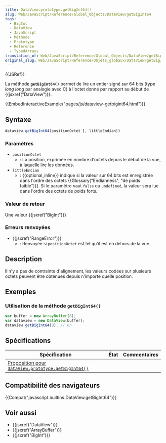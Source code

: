 ```yaml
---
title: DataView.prototype.getBigInt64()
slug: Web/JavaScript/Reference/Global_Objects/DataView/getBigInt64
tags:
  - BigInt
  - DataView
  - JavaScript
  - Méthode
  - Prototype
  - Reference
  - TypedArrays
translation_of: Web/JavaScript/Reference/Global_Objects/DataView/getBigInt64
original_slug: Web/JavaScript/Reference/Objets_globaux/DataView/getBigInt64
---
```

{{JSRef}}

La méthode **`getBigInt64()`** permet de lire un entier signé sur 64 bits (type _long long_ par analogie avec C) à l'octet donné par rapport au début de {{jsxref("DataView")}}.

{{EmbedInteractiveExample("pages/js/dataview-getbigint64.html")}}

## Syntaxe

```js
dataview.getBigInt64(positionOctet [, littleEndian])
```

### Paramètres

- `positionOctet`
  - : La position, exprimée en nombre d'octets depuis le début de la vue, à laquelle lire les données.
- `littleEndian`
  - : {{optional_inline}} indique si la valeur sur 64 bits est enregistrée dans l'ordre des octets {{Glossary("Endianness", "de poids faible")}}. Si le paramètre vaut `false` ou `undefined`, la valeur sera lue dans l'ordre des octets de poids forts.

### Valeur de retour

Une valeur {{jsxref("BigInt")}}

### Erreurs renvoyées

- {{jsxref("RangeError")}}
  - : Renvoyée si `positionOctet` est tel qu'il est en dehors de la vue.

## Description

Il n'y a pas de contrainte d'alignement, les valeurs codées sur plusieurs octets peuvent être obtenues depuis n'importe quelle position.

## Exemples

### Utilisation de la méthode `getBigInt64()`

```js
var buffer = new ArrayBuffer(8);
var dataview = new DataView(buffer);
dataview.getBigInt64(0); // 0n
```

## Spécifications

| Spécification                                                                                                                     | État | Commentaires |
| --------------------------------------------------------------------------------------------------------------------------------- | ---- | ------------ |
| [Proposition pour `DataView.prototype.getBigInt64()`](https://tc39.github.io/proposal-bigint/#sec-dataview.prototype.getbigint64) |      |              |

## Compatibilité des navigateurs

{{Compat("javascript.builtins.DataView.getBigInt64")}}

## Voir aussi

- {{jsxref("DataView")}}
- {{jsxref("ArrayBuffer")}}
- {{jsxref("BigInt")}}
